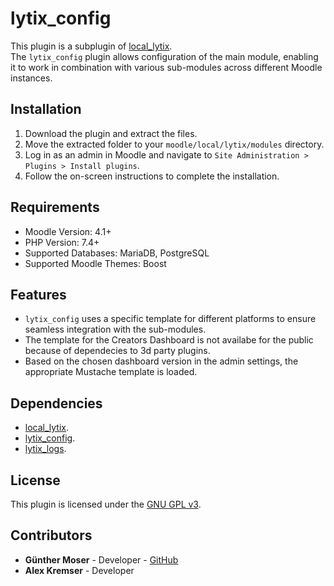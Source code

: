 # lytix\_config

This plugin is a subplugin of [local_lytix](https://github.com/llttugraz/moodle-local_lytix).  
The `lytix_config` plugin allows configuration of the main module, enabling it to work in combination with various sub-modules across different Moodle instances.

## Installation

1. Download the plugin and extract the files.
2. Move the extracted folder to your `moodle/local/lytix/modules` directory.
3. Log in as an admin in Moodle and navigate to `Site Administration > Plugins > Install plugins`.
4. Follow the on-screen instructions to complete the installation.

## Requirements

- Moodle Version: 4.1+
- PHP Version: 7.4+
- Supported Databases: MariaDB, PostgreSQL
- Supported Moodle Themes: Boost

## Features

- `lytix_config` uses a specific template for different platforms to ensure seamless integration with the sub-modules.
- The template for the Creators Dashboard is not availabe for the public because of dependecies to 3d party plugins.
- Based on the chosen dashboard version in the admin settings, the appropriate Mustache template is loaded.

## Dependencies

- [local_lytix](https://github.com/llttugraz/moodle-local_lytix).
- [lytix_config](https://github.com/llttugraz/moodle-lytix_config).
- [lytix_logs](https://github.com/llttugraz/moodle-lytix_logs).

## License

This plugin is licensed under the [GNU GPL v3](https://github.com/llttugraz/moodle-lytix_config?tab=GPL-3.0-1-ov-file).

## Contributors

- **Günther Moser** - Developer - [GitHub](https://github.com/ghinta)
- **Alex Kremser** - Developer
